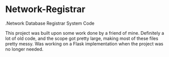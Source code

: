# Network-Registrar
.Network Database Registrar System Code

This project was built upon some work done by a friend of mine. Definitely a lot of old code, and the scope got pretty large, making most of these files pretty messy. Was working on a Flask implementation when the project was no longer needed.
